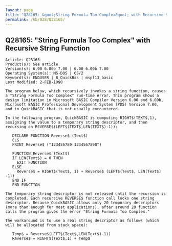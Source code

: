 ```yaml
---
layout: page
title: "Q28165: &quot;String Formula Too Complex&quot; with Recursive String Function"
permalink: /kb/028/Q28165/
---
```


## Q28165: &quot;String Formula Too Complex&quot; with Recursive String Function

	Article: Q28165
	Product(s): See article
	Version(s): 6.00 6.00b 7.00 | 6.00 6.00b 7.00
	Operating System(s): MS-DOS | OS/2
	Keyword(s): ENDUSER | B_QuickBas | mspl13_basic
	Last Modified: 2-FEB-1990
	
	The program below, which recursively invokes a string function, causes
	a "String Formula Too Complex" run-time error. This program shows a
	design limitation in Microsoft BASIC Compiler Version 6.00 and 6.00b,
	Microsoft BASIC Professional Development System (PDS) Version 7.00,
	and in QuickBASIC that is not usually encountered.
	
	In the following program, QuickBASIC is computing RIGHT$(TEXT$,1),
	assigning the value to a temporary string descriptor, and then
	recursing on REVERSE$(LEFT$(TEXT$,LEN(TEXT$)-1)):
	
	   DECLARE FUNCTION Reverse$ (Text$)
	   CLS
	   PRINT Reverse$ ("123456789 1234567890")
	
	   FUNCTION Reverse$ (Text$)
	   IF LEN(Text$) = 0 THEN
	     EXIT FUNCTION
	   ELSE
	     Reverse$ = RIGHT$(Text$, 1) + Reverse$ (LEFT$(Text$, LEN(Text$) -1))
	   END IF
	   END FUNCTION
	
	The temporary string descriptor is not released until the recursion is
	completed. Each recursive REVERSE$ function call locks one string
	descriptor. Because QuickBASIC allows only 20 temporary descriptors
	(more than enough for most applications), after around 20 function
	calls the program gives the error "String Formula Too Complex."
	
	The workaround is to use a real string descriptor as follows (which
	will be allocated from stack space):
	
	   Temp$ = Reverse$(LEFT$(Text$,LEN(Text$)-1))
	   Reverse$ = RIGHT$(Text$,1) + Temp$
